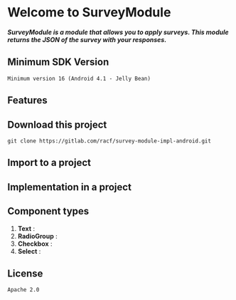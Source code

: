 # Welcome to SurveyModule

***SurveyModule is a module that allows you to apply surveys. This module returns the JSON of the survey with your responses.***

## Minimum SDK Version

    Minimum version 16 (Android 4.1 - Jelly Bean)

## Features

## Download this project

    git clone https://gitlab.com/racf/survey-module-impl-android.git

## Import to a project

## Implementation in a project

## Component types
1. **Text** :
2. **RadioGroup** :
3. **Checkbox** :
4. **Select** :

## License
    Apache 2.0